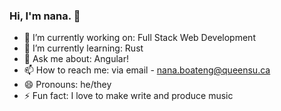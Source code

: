 ### Hi, I'm **nana**. 👋

- 🔭 I’m currently working on: Full Stack Web Development
- 🌱 I’m currently learning: Rust
- 💬 Ask me about: Angular!
- 📫 How to reach me: via email - nana.boateng@queensu.ca
- 😄 Pronouns: he/they
- ⚡ Fun fact: I love to make write and produce music

